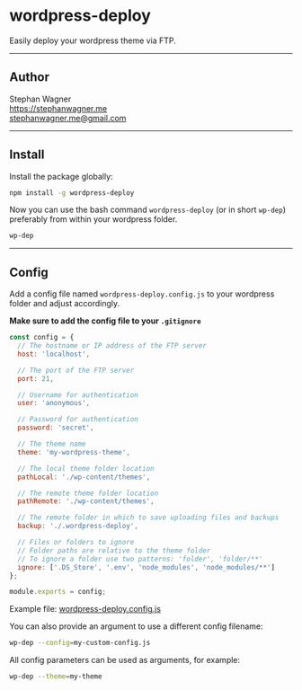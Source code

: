# wordpress-deploy

Easily deploy your wordpress theme via FTP.

---

## Author

Stephan Wagner\
https://stephanwagner.me \
<stephanwagner.me@gmail.com>

---

## Install

Install the package globally:

```bash
npm install -g wordpress-deploy
```

Now you can use the bash command `wordpress-deploy` (or in short `wp-dep`) preferably from within your wordpress folder.

```bash
wp-dep
```

---

## Config

Add a config file named `wordpress-deploy.config.js` to your wordpress folder and adjust accordingly.

**Make sure to add the config file to your `.gitignore`**

```javascript
const config = {
  // The hostname or IP address of the FTP server
  host: 'localhost',

  // The port of the FTP server
  port: 21,

  // Username for authentication
  user: 'anonymous',

  // Password for authentication
  password: 'secret',

  // The theme name
  theme: 'my-wordpress-theme',

  // The local theme folder location
  pathLocal: './wp-content/themes',

  // The remote theme folder location
  pathRemote: './wp-content/themes',

  // The remote folder in which to save uploading files and backups
  backup: './.wordpress-deploy',

  // Files or folders to ignore
  // Folder paths are relative to the theme folder
  // To ignore a folder use two patterns: 'folder', 'folder/**'
  ignore: ['.DS_Store', '.env', 'node_modules', 'node_modules/**']
};

module.exports = config;
```

Example file: [wordpress-deploy.config.js](https://github.com/StephanWagner/wordpress-deploy/blob/main/wordpress-deploy.config.js)

You can also provide an argument to use a different config filename:

```bash
wp-dep --config=my-custom-config.js
```

All config parameters can be used as arguments, for example:

```bash
wp-dep --theme=my-theme
```
